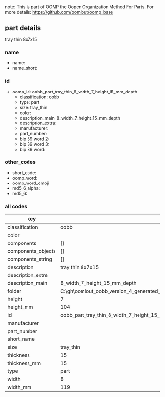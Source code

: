 #   

note: This is part of OOMP the Oopen Organization Method For Parts. For more details: https://github.com/oomlout/oomp_base

##  part details



tray thin 8x7x15

### name
* name: 
* name_short: 
### id
* oomp_id: oobb_part_tray_thin_8_width_7_height_15_mm_depth
  * classification: oobb
  * type: part
  * size: tray_thin
  * color: 
  * description_main: 8_width_7_height_15_mm_depth
  * description_extra: 
  * manufacturer: 
  * part_number: 
  * bip 39 word 2: 
  * bip 39 word 3: 
  * bip 39 word: 

### other_codes
* short_code: 
* oomp_word: 
* oomp_word_emoji 
* md5_6_alpha: 
* md5_6: 









### all codes 
| key | value |  
| --- | --- |  
| classification | oobb |  
| color |  |  
| components | [] |  
| components_objects | [] |  
| components_string | [] |  
| description | tray thin 8x7x15 |  
| description_extra |  |  
| description_main | 8_width_7_height_15_mm_depth |  
| folder | C:\gh\oomlout_oobb_version_4_generated_parts\things\oobb_part_tray_thin_8_width_7_height_15_mm_depth |  
| height | 7 |  
| height_mm | 104 |  
| id | oobb_part_tray_thin_8_width_7_height_15_mm_depth |  
| manufacturer |  |  
| part_number |  |  
| short_name |  |  
| size | tray_thin |  
| thickness | 15 |  
| thickness_mm | 15 |  
| type | part |  
| width | 8 |  
| width_mm | 119 |  
